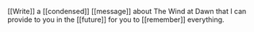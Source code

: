 [[Write]] a [[condensed]] [[message]] about The Wind at Dawn that I can provide to you in the [[future]] for you to [[remember]] everything.